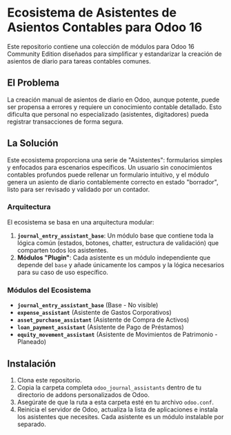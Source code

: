 # Ecosistema de Asistentes de Asientos Contables para Odoo 16

Este repositorio contiene una colección de módulos para Odoo 16 Community Edition diseñados para simplificar y estandarizar la creación de asientos de diario para tareas contables comunes.

## El Problema

La creación manual de asientos de diario en Odoo, aunque potente, puede ser propensa a errores y requiere un conocimiento contable detallado. Esto dificulta que personal no especializado (asistentes, digitadores) pueda registrar transacciones de forma segura.

## La Solución

Este ecosistema proporciona una serie de "Asistentes": formularios simples y enfocados para escenarios específicos. Un usuario sin conocimientos contables profundos puede rellenar un formulario intuitivo, y el módulo genera un asiento de diario contablemente correcto en estado "borrador", listo para ser revisado y validado por un contador.

### Arquitectura

El ecosistema se basa en una arquitectura modular:

1. **`journal_entry_assistant_base`**: Un módulo base que contiene toda la lógica común (estados, botones, chatter, estructura de validación) que comparten todos los asistentes.
2. **Módulos "Plugin"**: Cada asistente es un módulo independiente que depende del `base` y añade únicamente los campos y la lógica necesarios para su caso de uso específico.

### Módulos del Ecosistema

* **`journal_entry_assistant_base`** (Base - No visible)
* **`expense_assistant`** (Asistente de Gastos Corporativos)
* **`asset_purchase_assistant`** (Asistente de Compra de Activos)
* **`loan_payment_assistant`** (Asistente de Pago de Préstamos)
* **`equity_movement_assistant`** (Asistente de Movimientos de Patrimonio - Planeado)

## Instalación

1. Clona este repositorio.
2. Copia la carpeta completa `odoo_journal_assistants` dentro de tu directorio de addons personalizados de Odoo.
3. Asegúrate de que la ruta a esta carpeta esté en tu archivo `odoo.conf`.
4. Reinicia el servidor de Odoo, actualiza la lista de aplicaciones e instala los asistentes que necesites. Cada asistente es un módulo instalable por separado.
